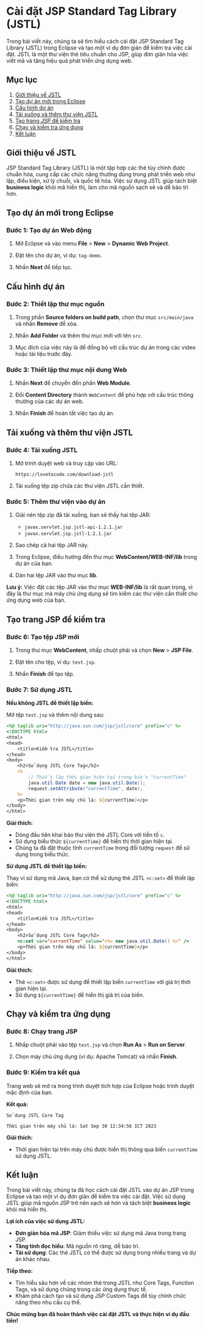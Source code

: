 # Cài đặt JSP Standard Tag Library (JSTL)

Trong bài viết này, chúng ta sẽ tìm hiểu cách cài đặt JSP Standard Tag Library (JSTL) trong Eclipse và tạo một ví dụ đơn giản để kiểm tra việc cài đặt. JSTL là một thư viện thẻ tiêu chuẩn cho JSP, giúp đơn giản hóa việc viết mã và tăng hiệu quả phát triển ứng dụng web.

## Mục lục

1. [Giới thiệu về JSTL](#giới-thiệu-về-jstl)
2. [Tạo dự án mới trong Eclipse](#tạo-dự-án-mới-trong-eclipse)
3. [Cấu hình dự án](#cấu-hình-dự-án)
4. [Tải xuống và thêm thư viện JSTL](#tải-xuống-và-thêm-thư-viện-jstl)
5. [Tạo trang JSP để kiểm tra](#tạo-trang-jsp-để-kiểm-tra)
6. [Chạy và kiểm tra ứng dụng](#chạy-và-kiểm-tra-ứng-dụng)
7. [Kết luận](#kết-luận)

## Giới thiệu về JSTL

JSP Standard Tag Library (JSTL) là một tập hợp các thẻ tùy chỉnh được chuẩn hóa, cung cấp các chức năng thường dùng trong phát triển web như lặp, điều kiện, xử lý chuỗi, và quốc tế hóa. Việc sử dụng JSTL giúp tách biệt **business logic** khỏi mã hiển thị, làm cho mã nguồn sạch sẽ và dễ bảo trì hơn.

## Tạo dự án mới trong Eclipse

### Bước 1: Tạo dự án Web động

1. Mở Eclipse và vào menu **File** > **New** > **Dynamic Web Project**.

2. Đặt tên cho dự án, ví dụ: `tag-demo`.

3. Nhấn **Next** để tiếp tục.

## Cấu hình dự án

### Bước 2: Thiết lập thư mục nguồn

1. Trong phần **Source folders on build path**, chọn thư mục `src/main/java` và nhấn **Remove** để xóa.

2. Nhấn **Add Folder** và thêm thư mục mới với tên `src`.

3. Mục đích của việc này là để đồng bộ với cấu trúc dự án trong các video hoặc tài liệu trước đây.

### Bước 3: Thiết lập thư mục nội dung Web

1. Nhấn **Next** để chuyển đến phần **Web Module**.

2. Đổi **Content Directory** thành `WebContent` để phù hợp với cấu trúc thông thường của các dự án web.

3. Nhấn **Finish** để hoàn tất việc tạo dự án.

## Tải xuống và thêm thư viện JSTL

### Bước 4: Tải xuống JSTL

1. Mở trình duyệt web và truy cập vào URL:

    ```
    https://lovetocode.com/download-jstl
    ```

2. Tải xuống tệp zip chứa các thư viện JSTL cần thiết.

### Bước 5: Thêm thư viện vào dự án

1. Giải nén tệp zip đã tải xuống, bạn sẽ thấy hai tệp JAR:

    - `javax.servlet.jsp.jstl-api-1.2.1.jar`
    - `javax.servlet.jsp.jstl-1.2.1.jar`

2. Sao chép cả hai tệp JAR này.

3. Trong Eclipse, điều hướng đến thư mục **WebContent/WEB-INF/lib** trong dự án của bạn.

4. Dán hai tệp JAR vào thư mục **lib**.

**Lưu ý:** Việc đặt các tệp JAR vào thư mục **WEB-INF/lib** là rất quan trọng, vì đây là thư mục mà máy chủ ứng dụng sẽ tìm kiếm các thư viện cần thiết cho ứng dụng web của bạn.

## Tạo trang JSP để kiểm tra

### Bước 6: Tạo tệp JSP mới

1. Trong thư mục **WebContent**, nhấp chuột phải và chọn **New** > **JSP File**.

2. Đặt tên cho tệp, ví dụ: `test.jsp`.

3. Nhấn **Finish** để tạo tệp.

### Bước 7: Sử dụng JSTL  

**Nếu không JSTL để thiết lập biến:**

Mở tệp `test.jsp` và thêm nội dung sau:

```jsp
<%@ taglib uri="http://java.sun.com/jsp/jstl/core" prefix="c" %>
<!DOCTYPE html>
<html>
<head>
    <title>Kiểm tra JSTL</title>
</head>
<body>
    <h2>Sử dụng JSTL Core Tag</h2>
    <%
        // Thiết lập thời gian hiện tại trong biến "currentTime"
        java.util.Date date = new java.util.Date();
        request.setAttribute("currentTime", date);
    %>
    <p>Thời gian trên máy chủ là: ${currentTime}</p>
</body>
</html>
```

**Giải thích:**

- Dòng đầu tiên khai báo thư viện thẻ JSTL Core với tiền tố `c`.
- Sử dụng biểu thức `${currentTime}` để hiển thị thời gian hiện tại.
- Chúng ta đã đặt thuộc tính `currentTime` trong đối tượng `request` để sử dụng trong biểu thức.

**Sử dụng JSTL để thiết lập biến:**

Thay vì sử dụng mã Java, bạn có thể sử dụng thẻ JSTL `<c:set>` để thiết lập biến:

```jsp
<%@ taglib uri="http://java.sun.com/jsp/jstl/core" prefix="c" %>
<!DOCTYPE html>
<html>
<head>
    <title>Kiểm tra JSTL</title>
</head>
<body>
    <h2>Sử dụng JSTL Core Tag</h2>
    <c:set var="currentTime" value="<%= new java.util.Date() %>" />
    <p>Thời gian trên máy chủ là: ${currentTime}</p>
</body>
</html>
```

**Giải thích:**

- Thẻ `<c:set>` được sử dụng để thiết lập biến `currentTime` với giá trị thời gian hiện tại.
- Sử dụng `${currentTime}` để hiển thị giá trị của biến.

## Chạy và kiểm tra ứng dụng

### Bước 8: Chạy trang JSP

1. Nhấp chuột phải vào tệp `test.jsp` và chọn **Run As** > **Run on Server**.

2. Chọn máy chủ ứng dụng (ví dụ: Apache Tomcat) và nhấn **Finish**.

### Bước 9: Kiểm tra kết quả

Trang web sẽ mở ra trong trình duyệt tích hợp của Eclipse hoặc trình duyệt mặc định của bạn.

**Kết quả:**

```
Sử dụng JSTL Core Tag

Thời gian trên máy chủ là: Sat Sep 30 12:34:56 ICT 2023
```

**Giải thích:**

- Thời gian hiện tại trên máy chủ được hiển thị thông qua biến `currentTime` sử dụng JSTL.

## Kết luận

Trong bài viết này, chúng ta đã học cách cài đặt JSTL vào dự án JSP trong Eclipse và tạo một ví dụ đơn giản để kiểm tra việc cài đặt. Việc sử dụng JSTL giúp mã nguồn JSP trở nên sạch sẽ hơn và tách biệt **business logic** khỏi mã hiển thị.

**Lợi ích của việc sử dụng JSTL:**

- **Đơn giản hóa mã JSP**: Giảm thiểu việc sử dụng mã Java trong trang JSP.
- **Tăng tính đọc hiểu**: Mã nguồn rõ ràng, dễ bảo trì.
- **Tái sử dụng**: Các thẻ JSTL có thể được sử dụng trong nhiều trang và dự án khác nhau.

**Tiếp theo:**

- Tìm hiểu sâu hơn về các nhóm thẻ trong JSTL như Core Tags, Function Tags, và sử dụng chúng trong các ứng dụng thực tế.
- Khám phá cách tạo và sử dụng JSP Custom Tags để tùy chỉnh chức năng theo nhu cầu cụ thể.

**Chúc mừng bạn đã hoàn thành việc cài đặt JSTL và thực hiện ví dụ đầu tiên!**
